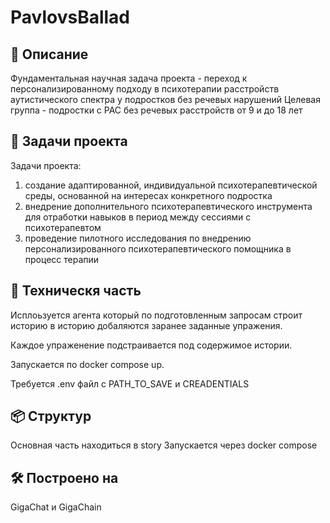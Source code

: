 # PavlovsBallad

📝 Описание
-----------------
Фундаментальная научная задача проекта - переход к персонализированному подходу в психотерапии расстройств аутистического спектра у подростков без речевых нарушений
Целевая группа - подростки с РАС без речевых расстройств от 9 и до 18 лет

🚀 Задачи проекта
-----------------
Задачи проекта:
1. создание адаптированной, индивидуальной психотерапевтической среды, основанной на интересах конкретного подростка
2. внедрение дополнительного психотерапевтического инструмента для отработки навыков в период между сессиями с психотерапевтом
3. проведение пилотного исследования по внедрению персонализированного психотерапевтического помощника в процесс терапии 

🔧 Техническя часть
-----------------

Исплоьзуется агента который по подготовленным запросам строит историю
в историю добаляются заранее заданные упражения.

Каждое упраженение подстраивается под содержимое истории.

Запускается по docker compose up.

Требуется .env файл c PATH_TO_SAVE и CREADENTIALS


📦 Структур
-----------------

Основная часть находиться в story
Запускается через docker compose


🛠️ Построено на
-----------------

GigaChat и GigaChain


